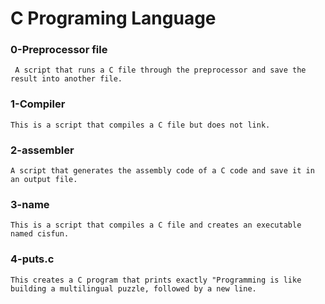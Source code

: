 # C Programing Language

### 0-Preprocessor file 
	 A script that runs a C file through the preprocessor and save the result into another file.

### 1-Compiler
	This is a script that compiles a C file but does not link.

### 2-assembler
	A script that generates the assembly code of a C code and save it in an output file.

### 3-name 
	This is a script that compiles a C file and creates an executable named cisfun.

### 4-puts.c
	This creates a C program that prints exactly "Programming is like building a multilingual puzzle, followed by a new line.
